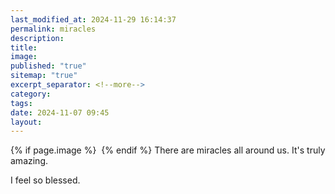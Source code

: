 ```yaml
---
last_modified_at: 2024-11-29 16:14:37
permalink: miracles
description: 
title: 
image: 
published: "true"
sitemap: "true"
excerpt_separator: <!--more-->
category: 
tags: 
date: 2024-11-07 09:45
layout:
---
```



{% if page.image %} <img src="{{ page.image }}" alt=""> {% endif %}
There are miracles all around us. It's truly amazing. 

I feel so blessed. 
